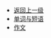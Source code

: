 * [返回上一级](/postgraduate/)
* [单词与短语](/postgraduate/english/vocabulary/)
* [作文](/postgraduate/english/write/)


